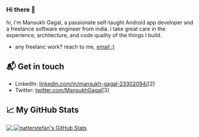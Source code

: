 ### Hi there 👋

hi, i'm Mansukh Gagal, a passionate self-taught Android app developer and a freelance software engineer from india. i take great care in the experience, architecture, and code quality of the things I build.

- any freelanc work? reach to me, [email :)](mailto:mansukhgagal@gmail.com)

## 📬 Get in touch

- LinkedIn: [linkedin.com/in/mansukh-gagal-23302094/](linkedin.com/in/mansukh-gagal-23302094/)[2]
- Twitter: [twitter.com/MansukhGagal](twitter.com/MansukhGagal)[3]




## &#x1f4c8; My GitHub Stats

<a href="https://github.com/mansukhgagal/mansukhgagal">
  <img align="center" src="https://github-readme-stats.vercel.app/api/top-langs/?username=mansukhgagal&hide=java,html&title_color=000000&text_color=000000" />
</a>

<a href="https://github.com/mansukhgagal/mansukhgagal">
  <img align="center" src="https://github-readme-stats.vercel.app/api?username=mansukhgagal&show_icons=true&line_height=27&count_private=true&title_color=000000&text_color=000000&icon_color=FAC051" alt="natterstefan's GitHub Stats" />
</a>


<!--
**mansukhgagal/mansukhgagal** is a ✨ _special_ ✨ repository because its `README.md` (this file) appears on your GitHub profile.

Here are some ideas to get you started:

- 🔭 I’m currently working on ...
- 🌱 I’m currently learning ...
- 👯 I’m looking to collaborate on ...
- 🤔 I’m looking for help with ...
- 💬 Ask me about ...
- 📫 How to reach me: ...
- 😄 Pronouns: ...
- ⚡ Fun fact: ...
-->
